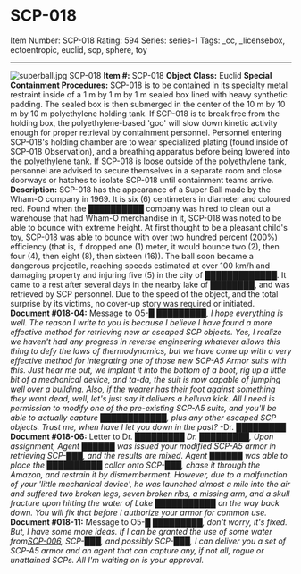# SCP-018
Item Number: SCP-018
Rating: 594
Series: series-1
Tags: _cc, _licensebox, ectoentropic, euclid, scp, sphere, toy

---

![superball.jpg](https://scp-wiki.wdfiles.com/local--files/scp-018/superball.jpg)
SCP-018
**Item #:** SCP-018
**Object Class:** Euclid
**Special Containment Procedures:** SCP-018 is to be contained in its specialty metal restraint inside of a 1 m by 1 m by 1 m sealed box lined with heavy synthetic padding. The sealed box is then submerged in the center of the 10 m by 10 m by 10 m polyethylene holding tank. If SCP-018 is to break free from the holding box, the polyethylene-based 'goo' will slow down kinetic activity enough for proper retrieval by containment personnel. Personnel entering SCP-018's holding chamber are to wear specialized plating (found inside of SCP-018 Observation), and a breathing apparatus before being lowered into the polyethylene tank. If SCP-018 is loose outside of the polyethylene tank, personnel are advised to secure themselves in a separate room and close doorways or hatches to isolate SCP-018 until containment teams arrive.
**Description:** SCP-018 has the appearance of a Super Ball made by the Wham-O company in 1969. It is six (6) centimeters in diameter and coloured red. Found when the ██████████ company was hired to clean out a warehouse that had Wham-O merchandise in it, SCP-018 was noted to be able to bounce with extreme height. At first thought to be a pleasant child's toy, SCP-018 was able to bounce with over two hundred percent (200%) efficiency (that is, if dropped one (1) meter, it would bounce two (2), then four (4), then eight (8), then sixteen (16)). The ball soon became a dangerous projectile, reaching speeds estimated at over 100 km/h and damaging property and injuring five (5) in the city of █████████████. It came to a rest after several days in the nearby lake of ████████, and was retrieved by SCP personnel. Due to the speed of the object, and the total surprise by its victims, no cover-up story was required or initiated.
**Document #018-04:** Message to O5-█
_█████████, I hope everything is well. The reason I write to you is because I believe I have found a more effective method for retrieving new or escaped SCP objects. Yes, I realize we haven't had any progress in reverse engineering whatever allows this thing to defy the laws of thermodynamics, but we have come up with a very effective method for integrating one of those new SCP-A5 Armor suits with this. Just hear me out, we implant it into the bottom of a boot, rig up a little bit of a mechanical device, and ta-da, the suit is now capable of jumping well over a building. Also, if the wearer has their foot against something they want dead, well, let's just say it delivers a helluva kick. All I need is permission to modify one of the pre-existing SCP-A5 suits, and you'll be able to actually capture ████████████, plus any other escaped SCP objects. Trust me, when have I let you down in the past?_
-Dr. █████████
**Document #018-06:** Letter to Dr. █████████
_Dr. █████████,_
_Upon assignment, Agent ██████ was issued your modified SCP-A5 armor in retrieving SCP-███, and the results are mixed. Agent ██████ was able to place the ██████████ collar onto SCP-███, chase it through the Amazon, and restrain it by dismemberment. However, due to a malfunction of your 'little mechanical device', he was launched almost a mile into the air and suffered two broken legs, seven broken ribs, a missing arm, and a skull fracture upon hitting the water of Lake ███████████ on the way back down. You will fix that before I authorize your armor for common use._
**Document #018-11:** Message to O5-█
_█████████, don't worry, it's fixed. But, I have some more ideas. If I can be granted the use of some water from[SCP-006](/scp-006), SCP-███, and possibly SCP-███, I can deliver you a set of SCP-A5 armor and an agent that can capture any, if not all, rogue or unattained SCPs. All I'm waiting on is your approval._
